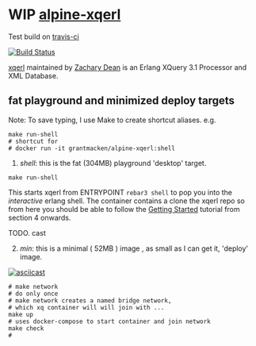 # WIP [alpine-xqerl](https://github.com/grantmacken/alpine-xqerl)

Test build on [travis-ci](https://travis-ci.org/grantmacken/alpine-xqerl)

[![Build Status](https://travis-ci.org/grantmacken/alpine-eXist.svg?branch=master)](https://travis-ci.org/grantmacken/alpine-xqerl)

 [xqerl](https://zadean.github.io/xqerl)
 maintained by 
 [Zachary Dean](https://github.com/zadean) 
 is an Erlang XQuery 3.1 Processor and XML Database.

## fat playground and minimized deploy targets

Note: To save typing, I use Make to create shortcut aliases.  e.g.

```
make run-shell
# shortcut for
# docker run -it grantmacken/alpine-xqerl:shell
```

1. *shell*: this is the fat (304MB) playground 'desktop' target.

```
make run-shell
```
  This starts xqerl from ENTRYPOINT `rebar3 shell` to pop you into
  the *interactive* erlang shell. 
  The container contains a clone the xqerl repo so from here you should be able to follow the 
  [Getting Started](https://github.com/zadean/xqerl/blob/master/docs/src/GettingStarted.md)
  tutorial from section 4 onwards.

TODO. cast


2. *min*: this is a minimal ( 52MB ) image , as small as I can get it, 'deploy' image.


[![asciicast](https://asciinema.org/a/264230.svg)](https://asciinema.org/a/264230)


```
# make network
# do only once
# make network creates a named bridge network, 
# which xq container will will join with ...
make up
# uses docker-compose to start container and join network
make check
# 
```



 


